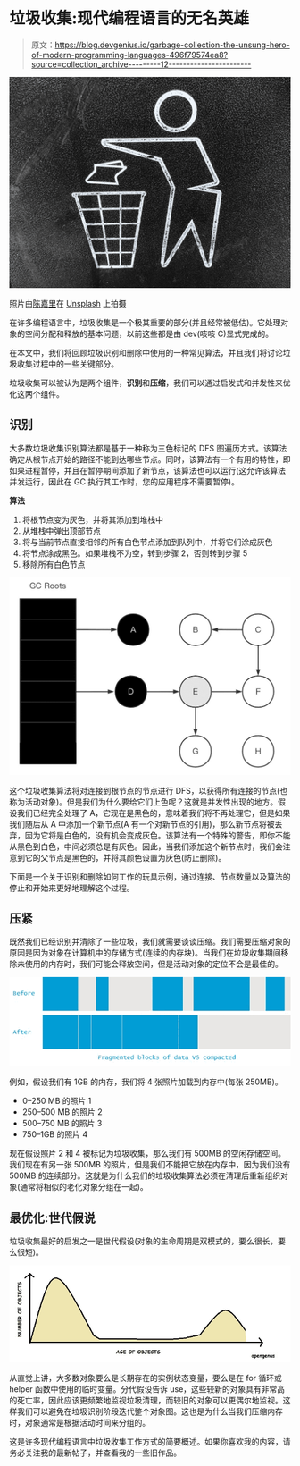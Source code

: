 # 垃圾收集:现代编程语言的无名英雄

> 原文：<https://blog.devgenius.io/garbage-collection-the-unsung-hero-of-modern-programming-languages-496f79574ea8?source=collection_archive---------12----------------------->

![](img/cb976e6d3ed2d2ac4e61cd9df98ee1f1.png)

照片由[陈嘉里](https://unsplash.com/@gary_at_unsplash?utm_source=medium&utm_medium=referral)在 [Unsplash](https://unsplash.com?utm_source=medium&utm_medium=referral) 上拍摄

在许多编程语言中，垃圾收集是一个极其重要的部分(并且经常被低估)。它处理对象的空间分配和释放的基本问题，以前这些都是由 dev(咳咳 C)显式完成的。

在本文中，我们将回顾垃圾识别和删除中使用的一种常见算法，并且我们将讨论垃圾收集过程中的一些关键部分。

垃圾收集可以被认为是两个组件，**识别**和**压缩**，我们可以通过启发式和并发性来优化这两个组件。

## 识别

大多数垃圾收集识别算法都是基于一种称为三色标记的 DFS 图遍历方式。该算法确定从根节点开始的路径不能到达哪些节点。同时，该算法有一个有用的特性，即如果进程暂停，并且在暂停期间添加了新节点，该算法也可以运行(这允许该算法并发运行，因此在 GC 执行其工作时，您的应用程序不需要暂停)。

**算法**

1.  将根节点变为灰色，并将其添加到堆栈中
2.  从堆栈中弹出顶部节点
3.  将与当前节点直接相邻的所有白色节点添加到队列中，并将它们涂成灰色
4.  将节点涂成黑色。如果堆栈不为空，转到步骤 2，否则转到步骤 5
5.  移除所有白色节点

![](img/b1dad4b7290cd17d61bb3c060538e712.png)

这个垃圾收集算法将对连接到根节点的节点进行 DFS，以获得所有连接的节点(也称为活动对象)。但是我们为什么要给它们上色呢？这就是并发性出现的地方。假设我们已经完全处理了 A，它现在是黑色的，意味着我们将不再处理它，但是如果我们随后从 A 中添加一个新节点(A 有一个对新节点的引用)，那么新节点将被丢弃，因为它将是白色的，没有机会变成灰色。该算法有一个特殊的警告，即你不能从黑色到白色，中间必须总是有灰色。因此，当我们添加这个新节点时，我们会注意到它的父节点是黑色的，并将其颜色设置为灰色(防止删除)。

下面是一个关于识别和删除如何工作的玩具示例，通过连接、节点数量以及算法的停止和开始来更好地理解这个过程。

## 压紧

既然我们已经识别并清除了一些垃圾，我们就需要谈谈压缩。我们需要压缩对象的原因是因为对象在计算机中的存储方式(连续的内存块)。当我们在垃圾收集期间移除未使用的内存时，我们可能会释放空间，但是活动对象的定位不会是最佳的。

![](img/6718fb7b7a01b2ab34f309bd068dd13a.png)

例如，假设我们有 1GB 的内存，我们将 4 张照片加载到内存中(每张 250MB)。

*   0–250 MB 的照片 1
*   250–500 MB 的照片 2
*   500–750 MB 的照片 3
*   750–1GB 的照片 4

现在假设照片 2 和 4 被标记为垃圾收集，那么我们有 500MB 的空闲存储空间。我们现在有另一张 500MB 的照片，但是我们不能把它放在内存中，因为我们没有 500MB 的连续部分。这就是为什么我们的垃圾收集算法必须在清理后重新组织对象(通常将相似的老化对象分组在一起)。

## 最优化:世代假说

垃圾收集最好的启发之一是世代假设(对象的生命周期是双模式的，要么很长，要么很短)。

![](img/1aab8daaca18af93867ecfd81134b522.png)

从直觉上讲，大多数对象要么是长期存在的实例状态变量，要么是在 for 循环或 helper 函数中使用的临时变量。分代假设告诉 use，这些较新的对象具有非常高的死亡率，因此应该更频繁地监视垃圾清理，而较旧的对象可以更偶尔地监视。这样我们可以避免在垃圾识别阶段迭代整个对象图。这也是为什么当我们压缩内存时，对象通常是根据活动时间来分组的。

这是许多现代编程语言中垃圾收集工作方式的简要概述。如果你喜欢我的内容，请务必关注我的最新帖子，并查看我的一些旧作品。